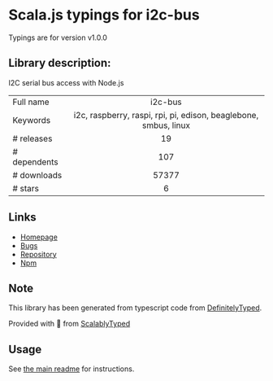 
# Scala.js typings for i2c-bus

Typings are for version v1.0.0

## Library description:
I2C serial bus access with Node.js

|                    |                 |
| ------------------ | :-------------: |
| Full name          | i2c-bus |
| Keywords           | i2c, raspberry, raspi, rpi, pi, edison, beaglebone, smbus, linux |
| # releases         | 19 |
| # dependents       | 107 |
| # downloads        | 57377 |
| # stars            | 6 |

## Links
- [Homepage](https://github.com/fivdi/i2c-bus#readme)
- [Bugs](https://github.com/fivdi/i2c-bus/issues)
- [Repository](https://github.com/fivdi/i2c-bus)
- [Npm](https://www.npmjs.com/package/i2c-bus)
    


## Note
This library has been generated from typescript code from [DefinitelyTyped](https://definitelytyped.org).

Provided with :purple_heart: from [ScalablyTyped](https://github.com/oyvindberg/ScalablyTyped)

## Usage
See [the main readme](../../readme.md) for instructions.


